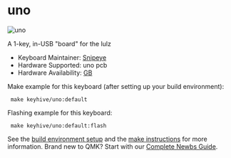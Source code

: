 # uno

 ![uno](https://i.imgur.com/OqPyWbbl.jpg)

A 1-key, in-USB "board" for the lulz

 * Keyboard Maintainer: [Snipeye](https://github.com/Snipeye)
 * Hardware Supported: uno pcb
 * Hardware Availability: [GB](https://www.reddit.com/r/mechmarket/comments/gyijm7/gb_uno/)

 Make example for this keyboard (after setting up your build environment):

     make keyhive/uno:default

 Flashing example for this keyboard:

     make keyhive/uno:default:flash

 See the [build environment setup](https://docs.qmk.fm/#/getting_started_build_tools) and the [make instructions](https://docs.qmk.fm/#/getting_started_make_guide) for more information. Brand new to QMK? Start with our [Complete Newbs Guide](https://docs.qmk.fm/#/newbs).
